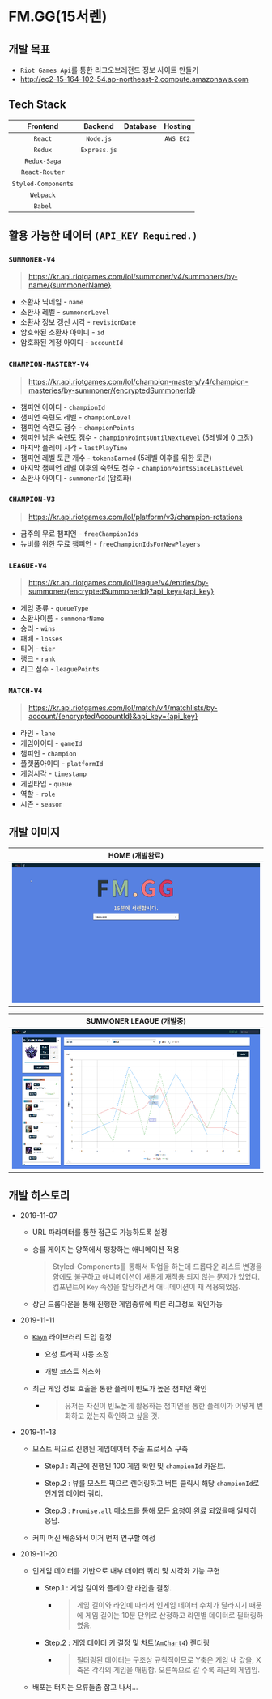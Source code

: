 # FM.GG(15서렌)

## 개발 목표

- `Riot Games Api`를 통한 리그오브레전드 정보 사이트 만들기
- http://ec2-15-164-102-54.ap-northeast-2.compute.amazonaws.com

## Tech Stack

| Frontend | Backend | Database | Hosting |
|:--------:|:--------:|:-------:|:-------:|
| `React` | `Node.js` | | `AWS EC2`
| `Redux` | `Express.js` |  |
| `Redux-Saga` |  | |
|`React-Router`|
| `Styled-Components`|
| `Webpack`|
| `Babel`|

## 활용 가능한 데이터 `(API_KEY Required.)`

### `SUMMONER-V4`

> https://kr.api.riotgames.com/lol/summoner/v4/summoners/by-name/{summonerName}

- 소환사 닉네임 - `name`
- 소환사 레벨 - `summonerLevel`
- 소환사 정보 갱신 시각 - `revisionDate`
- 암호화된 소환사 아이디 - `id`
- 암호화된 계정 아이디 - `accountId`

### `CHAMPION-MASTERY-V4`

> https://kr.api.riotgames.com/lol/champion-mastery/v4/champion-masteries/by-summoner/{encryptedSummonerId}

- 챔피언 아이디 - `championId`
- 챔피언 숙련도 레벨 - `championLevel`
- 챔피언 숙련도 점수 - `championPoints`
- 챔피언 남은 숙련도 점수 - `championPointsUntilNextLevel` (5레벨에 0 고정)
- 마지막 플레이 시각 - `lastPlayTime`
- 챔피언 레벨 토큰 개수 - `tokensEarned` (5레벨 이후를 위한 토큰)
- 마지막 챔피언 레벨 이후의 숙련도 점수 - `championPointsSinceLastLevel`
- 소환사 아이디 - `summonerId` (암호화)

### `CHAMPION-V3`

> https://kr.api.riotgames.com/lol/platform/v3/champion-rotations

- 금주의 무료 챔피언 - `freeChampionIds`
- 뉴비를 위한 무료 챔피언 - `freeChampionIdsForNewPlayers`

### `LEAGUE-V4`

> https://kr.api.riotgames.com/lol/league/v4/entries/by-summoner/{encryptedSummonerId}?api_key={api_key}

- 게임 종류 - `queueType`
- 소환사이름 - `summonerName`
- 승리 - `wins`
- 패배 - `losses`
- 티어 - `tier`
- 랭크 - `rank`
- 리그 점수 - `leaguePoints`

### `MATCH-V4`

> https://kr.api.riotgames.com/lol/match/v4/matchlists/by-account/{encryptedAccountId}&api_key={api_key}

- 라인 - `lane`
- 게임아이디 - `gameId`
- 챔피언 - `champion`
- 플랫폼아이디 - `platformId`
- 게임시각 - `timestamp`
- 게임타입 - `queue`
- 역할 - `role`
- 시즌 - `season`

## 개발 이미지

| HOME (개발완료) |
|:--------:|
|![FMGG_HOME](./DevImages/FMGG_HOME.gif)|

| SUMMONER LEAGUE (개발중) |
|:--------:|
|![SUMMONER_LEAGUE](./DevImages/FMGG_SUMMONER_LEAGUE.png)|

## 개발 히스토리

- 2019-11-07
  
  - URL 파라미터를 통한 접근도 가능하도록 설정
  
  - 승률 게이지는 양쪽에서 팽창하는 애니메이션 적용
    > Styled-Components를 통해서 작업을 하는데 드롭다운 리스트 변경을 함에도 불구하고 애니메이션이 새롭게 재적용 되지 않는 문제가 있었다. 컴포넌트에 `Key` 속성을 할당하면서 애니메이션이 재 적용되었음.
  - 상단 드롭다운을 통해 진행한 게임종류에 따른 리그정보 확인가능

- 2019-11-11

  - [`Kayn`](https://github.com/cnguy/kayn) 라이브러리 도입 결정

    - 요청 트래픽 자동 조정
  
    - 개발 코스트 최소화

  - 최근 게임 정보 호출을 통한 플레이 빈도가 높은 챔피언 확인
  
    - > 유저는 자신이 빈도높게 활용하는 챔피언을 통한 플레이가 어떻게 변화하고 있는지 확인하고 싶을 것.

- 2019-11-13

  - 모스트 픽으로 진행된 게임데이터 추출 프로세스 구축

    - Step.1 : 최근에 진행된 100 게임 확인 및 `championId` 카운트.
  
    - Step.2 : 뷰를 모스트 픽으로 렌더링하고 버튼 클릭시 해당 `championId`로 인게임 데이터 쿼리.
 
    - Step.3 : `Promise.all` 메소드를 통해 모든 요청이 완료 되었을때 일제히 응답.

  - 커피 머신 배송와서 이거 먼저 연구할 예정

- 2019-11-20

  - 인게임 데이터를 기반으로 내부 데이터 쿼리 및 시각화 기능 구현

    - Step.1 : 게임 길이와 플레이한 라인을 결정.
  
      - > 게임 길이와 라인에 따라서 인게임 데이터 수치가 달라지기 때문에 게임 길이는 10분 단위로 산정하고 라인별 데이터로 필터링하였음.

    - Step.2 : 게임 데이터 키 결정 및 차트([`AmChart4`](https://www.amcharts.com/)) 렌더링

      - > 필터링된 데이터는 구조상 규칙적이므로 Y축은 게임 내 값을, X축은 각각의 게임을 매핑함. 오른쪽으로 갈 수록 최근의 게임임.

  - 배포는 터지는 오류들좀 잡고 나서...